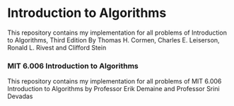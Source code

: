 # Introduction to Algorithms

This repository contains my implementation for all problems of Introduction to Algorithms, Third Edition By Thomas H. Cormen, Charles E. Leiserson, Ronald L. Rivest and Clifford Stein


### MIT 6.006 Introduction to Algorithms
This repository contains my implementation for all problems of MIT 6.006 Introduction to Algorithms by Professor Erik Demaine and Professor Srini Devadas
